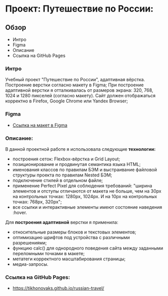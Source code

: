 # Проект: Путешествие по России:

## Обзор
* Интро
* Figma
* Описание
* Ссылка на GitHub Pages

### Интро

Учебный проект "Путешествие по России", адаптивная вёрстка.
Построение верстки согласно макету в Figma;
При построение адаптивной верстки я отталкивалась от размеров экрана: 320, 768, 1024 и 1280 пикселей (согласно макету).
Сайт должен отображаться корректно в Firefox, Google Chrome или Yandex Browser;

### Figma

* [Ссылка на макет в Figma](https://www.figma.com/file/5S2WSbEFL6awjVWJ0NWL8Q/Sprint-3_-Russia-_-desktop-mobile?node-id=28503%3A0)

### Описание:

В данной проектной работе я использовала следующие **технологии:** 
* построения сеток: Flexbox-вёрстка и Grid Layout;
* позиционирование и продвинутая семантика языка HTML; 
* именования классов по правилам БЭМ и выстраивание файловой структуры проекта по правилам Nested БЭМ;
* подключение стилей в отдельном файле;
* применение Perfect Pixel для соблюдения требований: "ширина элементов и отступы отличаются от макета не больше, чем на 30px на контрольных точках: 1280px, 1024px. И на 10px на контрольных точках: 768px, 320px";
* все ссылки и интерактивные элементы имеют состояние наведения :hover.

Для **построения адаптивной** верстки я применила: 
* относительные размеры блоков и текстовых элементов; 
* оптимизацию шрифтов под устройства с различными разрешениями;
* функцию calc() для однородного поведения сайта между заданными переломными точками в макете;
* метатеги корректного масштабирования страницы;
* медиа-запросы.

### Ссылка на GitHub Pages:
* https://tikhonovaks.github.io/russian-travel/